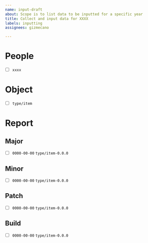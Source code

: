 ```yaml
---
name: input-draft
about: Scope is to list data to be inputted for a specific year
title: Collect and input data for XXXX
labels: inputting
assignees: gizmecano

---
```


# People

<!-- For each new entry in this section, corresponding data have to be inputted in relevant `people` table according to an unique four-digit identifier. -->

  - [ ] `xxxx`

# Object

<!-- For each new entry in this section, corresponding data have to be inputted in relevant `object` table. In addition, in each appropriate sub-folder (according to the `type/item` pattern), the three files `{item}.blurb.md` `{item}.brief.md` and `{item}.focus.json` have to be correctly set and available. Optionally, a file `{item}.split.json` may be defined if the object in question is split into several parts. -->

  - [ ] `type/item`

# Report

<!-- For each new entry in this section, corresponding data have to be inputted in relevant `report` table. In addition, in each appropriate sub-folder (according to the `type/item` pattern), a file `{item}.{date}.md` have to be correctly set and available. Optionally, a file `{item}.{date}.{jpg,png}` may be defined in order to preview the object on the specified date. -->


## Major

  - [ ] `0000-00-00` `type/item-0.0.0`

## Minor

  - [ ] `0000-00-00` `type/item-0.0.0`

## Patch

  - [ ] `0000-00-00` `type/item-0.0.0`

## Build

  - [ ] `0000-00-00` `type/item-0.0.0`
